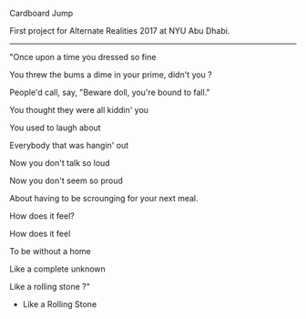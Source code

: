 Cardboard Jump

First project for Alternate Realities 2017 at NYU Abu Dhabi. 

-------------------------------------------------------------

"Once upon a time you dressed so fine

You threw the bums a dime in your prime, didn't you ?

People'd call, say, "Beware doll, you're bound to fall."

You thought they were all kiddin' you

You used to laugh about

Everybody that was hangin' out

Now you don't talk so loud

Now you don't seem so proud

About having to be scrounging for your next meal.

How does it feel?

How does it feel

To be without a home

Like a complete unknown

Like a rolling stone ?" 

- Like a Rolling Stone 

